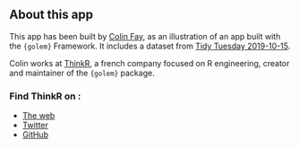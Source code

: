 ## About this app

This app has been built by [Colin Fay](https://twitter.com/_ColinFay), as an illustration of an app built with the `{golem}` Framework. It includes a dataset from [Tidy Tuesday 2019-10-15](https://github.com/rfordatascience/tidytuesday/tree/master/data/2019/2019-10-15).

Colin works at [ThinkR](https://rtask.thinkr.fr), a french company focused on R engineering, creator and maintainer of the `{golem}` package.

### Find ThinkR on :

+ [The web](https://rtask.thinkr.fr)
+ [Twitter](https://twitter.com/ThinkR_FR)
+ [GitHub](https://github.com/ThinkR-open)
